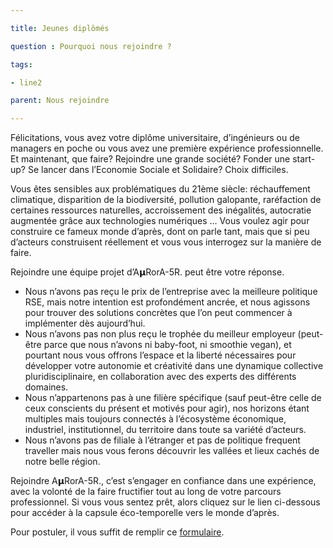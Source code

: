 ```yaml
---

title: Jeunes diplômés

question : Pourquoi nous rejoindre ? 

tags:

- line2

parent: Nous rejoindre

---
```


Félicitations, vous avez votre diplôme universitaire, d’ingénieurs ou de managers en poche ou vous avez une première expérience professionnelle. Et maintenant, que faire? Rejoindre une grande société? Fonder une start-up? Se lancer dans l’Economie Sociale et Solidaire? Choix difficiles.

Vous êtes sensibles aux problématiques du 21ème siècle: réchauffement climatique, disparition de la biodiversité, pollution galopante, raréfaction de certaines ressources naturelles, accroissement des inégalités, autocratie augmentée grâce aux technologies numériques … Vous voulez agir pour construire ce fameux monde d’après, dont on parle tant, mais que si peu d’acteurs construisent réellement et vous vous interrogez sur la manière de faire.

Rejoindre une équipe projet d’A𝝻RorA-5R. peut être votre réponse.


* Nous n’avons pas reçu le prix de l’entreprise avec la meilleure politique RSE, mais notre intention est profondément ancrée, et nous agissons pour trouver des solutions concrètes que l’on peut commencer à implémenter dès aujourd’hui.
* Nous n’avons pas non plus reçu le trophée du meilleur employeur (peut-être parce que nous n’avons ni baby-foot, ni smoothie vegan), et pourtant nous vous offrons l’espace et la liberté nécessaires pour développer votre autonomie et créativité dans une dynamique collective pluridisciplinaire, en collaboration avec des experts des différents domaines.
* Nous n’appartenons pas à une filière spécifique (sauf peut-être celle de ceux conscients du présent et motivés pour agir), nos horizons étant multiples mais toujours connectés à l’écosystème économique, industriel, institutionnel, du territoire dans toute sa variété d’acteurs.
* Nous n’avons pas de filiale à l’étranger et pas de politique frequent traveller mais nous vous ferons découvrir les vallées et lieux cachés de notre belle région.

Rejoindre A𝝻RorA-5R., c’est s’engager en confiance dans une expérience, avec la volonté de la faire fructifier tout au long de votre parcours professionnel. Si vous vous sentez prêt, alors cliquez sur le lien ci-dessous pour accéder à la capsule éco-temporelle vers le monde d’après.

Pour postuler, il vous suffit de remplir ce [formulaire](https://www.google.com/url?q=https://forms.gle/bG2fMDdt7kNNmtP48&sa=D&source=editors&ust=1612779747061000&usg=AOvVaw3nK1rXXJpY57jim2D5F1Dt).

